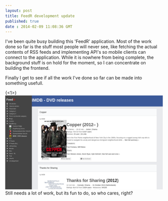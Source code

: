 ```yaml
---
layout: post
title: FeedR development update
published: true
date : 2014-02-09 11:08:36 GMT
---
```


I've been quite busy building this 'FeedR' application. Most of the work done so far is the stuff most people will never see, like fetching the actual contents of RSS feeds and implementing API's so mobile clients can connect to the application. While it is nowhere from being complete, the background stuff is on hold for the moment, so I can concentrate on building the frontend.

Finally I get to see if all the work I've done so far can be made into something usefull. 

{<1>}![Concept](/content/images/2014/Feb/feedR___Concept.png)
Still needs a lot of work, but its fun to do, so who cares, right?
